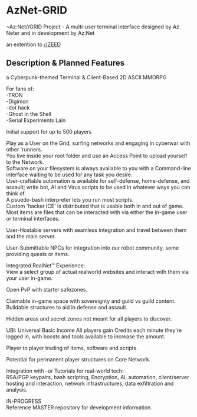 # AzNet-GRID
~Az:Net//GRID Project - A multi-user terminal interface designed by Az Neter and in development by Az:Net  

an extention to [//ZEED](https://github.com/Az-Neter/AzNet-ZEED) 

## Description & Planned Features

a Cyberpunk-themed Terminal & Client-Based 2D ASCII MMORPG

For fans of:  
-TRON  
-Digimon  
-dot hack  
-Ghost in the Shell  
-Serial Experiments Lain

Initial support for up to 500 players  

Play as a User on the Grid, surfing networks and engaging in cyberwar with other 'runners.  
You live inside your root folder and use an Access Point to upload yourself to the Network.  
Software on your filesystem is always available to you with a Command-line interface waiting to be used for any task you desire.  
User-craftable automation is available for self-defense, home-defense, and assault; write bot, AI and Virus scripts to be used in whatever ways you can think of.  
A psuedo-bash interpreter lets you run most scripts.  
Custom 'hacker ICE' is distributed that is usable both in and out of game.  
Most items are files that can be interacted with via either the in-game user or terminal interfaces.  

User-Hostable servers with seamless integration and travel between them and the main server.  

User-Submittable NPCs for integration into our robot community, some providing quests or items.  

Integrated RealNet™️ Experience:  
View a select group of actual realworld websites and interact with them via your user in-game.  

Open PvP with starter safezones.  

Claimable in-game space with sovereignty and guild vs guild content.  
Buildable structures to aid in defense and assault.  

Hidden areas and secret zones not meant for all players to discover.  

UBI: Universal Basic Income
All players gain Credits each minute they're logged in, with boosts and tools available to increase the amount.  

Player to player trading of items, software and scripts.  

Potential for permanent player structures on Core Network.  

Integration with -or Tutorials for real-world tech:  
RSA/PGP keypairs, bash scripting, Encryption, AI, automation, client/server hosting and interaction, network infrastructures, data exfiltration and analysis.  

 

IN-PROGRESS  
Reference MASTER repository for development information.
